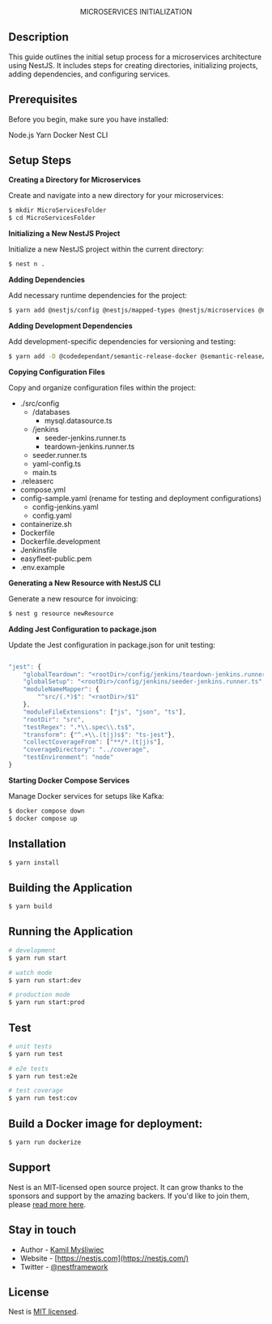 <p align="center">
 MICROSERVICES INITIALIZATION
</p>

## Description

This guide outlines the initial setup process for a microservices architecture using NestJS. It includes steps for creating directories, initializing projects, adding dependencies, and configuring services.

## Prerequisites

Before you begin, make sure you have installed:

Node.js
Yarn
Docker
Nest CLI

## Setup Steps

<b> Creating a Directory for Microservices </b>

Create and navigate into a new directory for your microservices:

```bash
$ mkdir MicroServicesFolder
$ cd MicroServicesFolder
```

<b> Initializing a New NestJS Project </b>

Initialize a new NestJS project within the current directory:

```bash
$ nest n .
```

<b> Adding Dependencies </b>

Add necessary runtime dependencies for the project:

```bash
$ yarn add @nestjs/config @nestjs/mapped-types @nestjs/microservices @nestjs/typeorm @transportruae/efcommon class-transformer class-validator helmet js-yaml kafkajs mysql2 nanoid pino typeorm typeorm-extension
```

<b> Adding Development Dependencies </b>

Add development-specific dependencies for versioning and testing:

```bash
$ yarn add -D @codedependant/semantic-release-docker @semantic-release/commit-analyzer @semantic-release/git @types/js-yaml semantic-release

```

<b> Copying Configuration Files </b>

Copy and organize configuration files within the project:

- ./src/config
  - /databases
    - mysql.datasource.ts
  - /jenkins
    - seeder-jenkins.runner.ts
    - teardown-jenkins.runner.ts
  - seeder.runner.ts
  - yaml-config.ts
  - main.ts
- .releaserc
- compose.yml
- config-sample.yaml (rename for testing and deployment configurations)
  - config-jenkins.yaml
  - config.yaml
- containerize.sh
- Dockerfile
- Dockerfile.development
- Jenkinsfile
- easyfleet-public.pem
- .env.example

<b> Generating a New Resource with NestJS CLI </b>

Generate a new resource for invoicing:

```bash
$ nest g resource newResource
```

<b> Adding Jest Configuration to package.json </b>

Update the Jest configuration in package.json for unit testing:

```js

"jest": {
    "globalTeardown": "<rootDir>/config/jenkins/teardown-jenkins.runner.ts",
    "globalSetup": "<rootDir>/config/jenkins/seeder-jenkins.runner.ts",
    "moduleNameMapper": {
        "^src/(.*)$": "<rootDir>/$1"
    },
    "moduleFileExtensions": ["js", "json", "ts"],
    "rootDir": "src",
    "testRegex": ".*\\.spec\\.ts$",
    "transform": {"^.+\\.(t|j)s$": "ts-jest"},
    "collectCoverageFrom": ["**/*.(t|j)s"],
    "coverageDirectory": "../coverage",
    "testEnvironment": "node"
}

```

<b> Starting Docker Compose Services </b>

Manage Docker services for setups like Kafka:

```bash
$ docker compose down
$ docker compose up
```

## Installation

```bash
$ yarn install
```

## Building the Application

```bash
$ yarn build
```

## Running the Application

```bash
# development
$ yarn run start

# watch mode
$ yarn run start:dev

# production mode
$ yarn run start:prod
```

## Test

```bash
# unit tests
$ yarn run test

# e2e tests
$ yarn run test:e2e

# test coverage
$ yarn run test:cov
```

## Build a Docker image for deployment:

```bash
$ yarn run dockerize
```

## Support

Nest is an MIT-licensed open source project. It can grow thanks to the sponsors and support by the amazing backers. If you'd like to join them, please [read more here](https://docs.nestjs.com/support).

## Stay in touch

- Author - [Kamil Myśliwiec](https://kamilmysliwiec.com)
- Website - [https://nestjs.com](https://nestjs.com/)
- Twitter - [@nestframework](https://twitter.com/nestframework)

## License

Nest is [MIT licensed](LICENSE).
